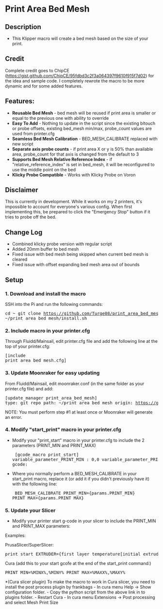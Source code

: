 # Print Area Bed Mesh

## Description

- This Klipper macro will create a bed mesh based on the size of your print.

## Credit

Complete credit goes to ChipCE (https://gist.github.com/ChipCE/95fdbd3c2f3a064397f9610f915f7d02) for the idea and sample code. I completely rewrote the macro to be more dynamic and for some added features.

## Features:
- **Reusable Bed Mesh** - bed mesh will be reused if print area is smaller or equal to the previous one with ability to override
- **Easy To Add** - Nothing to update in the script since the existing bltouch or probe offsets, existing bed_mesh min/max, probe_count values are used from printer.cfg
- **Seamless Bed Mesh Calibration** - BED_MESH_CALIBRATE replaced with new script
- **Separate axis probe counts** - if print area X or y is 50% than available area, probe_count for that axis is changed from the default to 3
- **Supports Bed Mesh Relative Reference Index** - if "relative_reference_index" is set in bed_mesh, it will be reconfigured to use the middle point on the bed
- **Klicky Probe Compatible** - Works with Klicky Probe on Voron

## Disclaimer

This is currently in development. While it works on my 2 printers, it's impossible to account for everyone's various config. When first implementing this, be prepared to click the "Emergency Stop" button if it tries to probe off the bed.

## Change Log

- Combined klicky probe version with regular script
- Added 20mm buffer to bed mesh
- Fixed issue with bed mesh being skipped when current bed mesh is cleared
- Fixed issue with offset expanding bed mesh area out of bounds

## Setup

### 1. Download and install the macro
SSH into the Pi and run the following commands:<pre>cd ~
git clone https://github.com/Turge08/print_area_bed_mesh.git
~/print_area_bed_mesh/install.sh</pre>

### 2. Include macro in your printer.cfg 
Through Fluidd/Mainsail, edit printer.cfg file and add the following line at the top of your printer.cfg: <pre>[include print_area_bed_mesh.cfg]</pre>

### 3. Update Moonraker for easy updating
From Fluidd/Mainsail, edit moonraker.conf (in the same folder as your printer.cfg file) and add:<pre>[update_manager print_area_bed_mesh]
type: git_repo
path: ~/print_area_bed_mesh
origin: https://github.com/Turge08/print_area_bed_mesh.git</pre>

NOTE: You must perform step #1 at least once or Moonraker will generate an error.

### 4. Modify "start_print" macro in your printer.cfg
- Modify your "print_start" macro in your printer.cfg to include the 2 parameters (PRINT_MIN and PRINT_MAX) <pre>
[gcode_macro print_start]
variable_parameter_PRINT_MIN : 0,0
variable_parameter_PRINT_MAX : 0,0
gcode:
</pre>

- Where you normally perform a BED_MESH_CALIBRATE in your start_print macro, replace it (or add it if you didn't previously have it) with the following line:<pre>
BED_MESH_CALIBRATE PRINT_MIN={params.PRINT_MIN} PRINT_MAX={params.PRINT_MAX}
</pre>

### 5. Update your Slicer
- Modify your printer start g-code in your slicer to include the PRINT_MIN and PRINT_MAX parameters:

Examples:


PrusaSlicer/SuperSlicer:
<pre>print_start EXTRUDER={first_layer_temperature[initial_extruder] + extruder_temperature_offset[initial_extruder]} BED=[first_layer_bed_temperature] CHAMBER=[chamber_temperature] PRINT_MIN={first_layer_print_min[0]},{first_layer_print_min[1]} PRINT_MAX={first_layer_print_max[0]},{first_layer_print_max[1]}</pre>

Cura (add this to your start gcofe at the end of the start_print command:)
<pre>PRINT_MIN=%MINX%,%MINY% PRINT_MAX=%MAXX%,%MAXY%</pre>

*(Cura slicer plugin) To make the macro to work in Cura slicer, you need to install the post process plugin by frankbags - In cura menu Help -> Show configuration folder. - Copy the python script from the above link in to plugins folder. - Restart Cura - In cura menu Extensions -> Post processing and select Mesh Print Size
